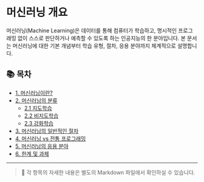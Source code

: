 # 머신러닝 개요

머신러닝(Machine Learning)은 데이터를 통해 컴퓨터가 학습하고, 명시적인 프로그래밍 없이 스스로 판단하거나 예측할 수 있도록 하는 인공지능의 한 분야입니다. 본 문서는 머신러닝에 대한 기본 개념부터 학습 유형, 절차, 응용 분야까지 체계적으로 설명합니다.

## 📚 목차
- [1. 머신러닝이란?](./01_머신러닝이란.md)
- [2. 머신러닝의 분류](./02_머신러닝의_분류.md)
  - [2.1 지도학습](./02_1_지도학습.md)
  - [2.2 비지도학습](./02_2_비지도학습.md)
  - [2.3 강화학습](./02_3_강화학습.md)
- [3. 머신러닝의 일반적인 절차](./03_머신러닝의_일반적인_절차.md)
- [4. 머신러닝 vs 전통 프로그래밍](./4-머신러닝-vs-전통-프로그래밍)
- [5. 머신러닝의 응용 분야](./5-머신러닝의-응용-분야)
- [6. 한계 및 과제](./6-한계-및-과제)

---

> 📌 각 항목의 자세한 내용은 별도의 Markdown 파일에서 확인하실 수 있습니다.
